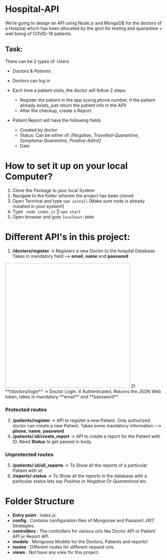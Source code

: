 # Hospital-API

We’re going to design an API using Node.js and MongoDB for the doctors of a Hospital which has been allocated by the govt for testing and quarantine + well being of COVID-19 patients.

## Task:
There can be 2 types of ​ Users
- *Doctors* & *Patients*

- Doctors can log in

- Each time a patient visits, the doctor will follow 2 steps:
    - Register​ the patient in the app (using phone number, if the patient already exists, just return the patient info in the API)
    - After the checkup, create a ​Report.
- Patient Report will have the following fields
    - Created by doctor
    - Status: Can be either of: *[Negative, Travelled-Quarantine, Symptoms-Quarantine, Positive-Admit]*
    - Date


# How to set it up on your local Computer?

1. Clone the Package to your local System
2. Navigate to the folder wherein the project has been cloned
3. Open Terminal and type `npm install` [Make sure node is already installed in your system!]
4. Type ` node index.js` || `npm start`
5. Open browser and goto `localhost:8000`

# Different API's in this project:
1) **/doctors/register** → Registers a new Doctor to the hospital Database. Takes in mandatory field:--> **email**, **name** and **password**

<img href="https://user-images.githubusercontent.com/25504941/87380540-4f165100-c5b0-11ea-87a7-5f40a024e663.png" width=400 height=400>
2) **/doctors/login** → Doctor Login. if Authenticated, Returns the JSON Web token, takes in mandatory **email** and **password**

### Protected routes
3) **/patients/register** → API to register a new Patient. Only authorized doctor can create a new Patient. Takes some mandatory information :--> **phone**, **name**, **password**
4) **/patients/:id/create_report** → API to create a report for the Patient with ID. Need **Status** to get passed in body.

### Unprotected routes
5) **/patients/:id/all_reports** → To Show all the reports of a particular Patient with *id*.
6) **/reports/:status** → To Show all the reports in the database with a particular status lets say *Positive* or *Negative* Or *Quarantined* etc.

# Folder Structure
- **Entry point** : index.js.
- **config** : Contains configuration files of Mongoose and Passport JWT Strategies.
- **controllers** : The controllers for various urls like Doctor API or Patient API or Report API.
- **models** : Mongoose Models for the Doctors, Patients and reports!
- **routes** : Different routes for different request urls.
- **views** : Not have any view for this project.